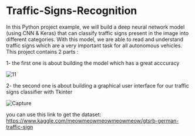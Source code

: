 # Traffic-Signs-Recognition

In this Python project example, we will build a deep neural network model (using CNN & Keras) that can classify traffic signs present in the image into different categories. With this model, we are able to read and understand traffic signs which are a very important task for all autonomous vehicles.
This project contains 2 parts :

1- the first one is about building the model which has a great acccuracy

![11](https://user-images.githubusercontent.com/57867070/79883652-7d8ef080-83f4-11ea-85b2-fbdb9b6c789a.PNG)


2- the second one is about building a graphical user interface for our traffic signs classifier with Tkinter

![Capture](https://user-images.githubusercontent.com/57867070/79883878-b9c25100-83f4-11ea-8ded-3a0d3313954a.PNG)

 
 you can use this link to get the dataset: https://www.kaggle.com/meowmeowmeowmeowmeow/gtsrb-german-traffic-sign
